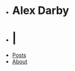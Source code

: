 <div id="header_list">
<ul>
    <li>
      <h1 id="main_title">Alex Darby</h1>
    </li>
    <li>
      <h1 class="blinking">|</h1>
    </li>
</ul>
</div>

<div id="nav">
  <ul>
    <li>
      <a href="/posts">Posts</a>
    </li>
    <li>
      <a href="/">About</a>
    </li>
  </ul>
</div>